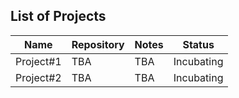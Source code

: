 ## List of Projects

| Name                       | Repository          | Notes                                                                                                 | Status     |
| -------------------------- | ------------------- | ----------------------------------------------------------------------------------------------------- | ---------- |
| Project#1                   | TBA | TBA | Incubating |
| Project#2                   | TBA | TBA | Incubating |


